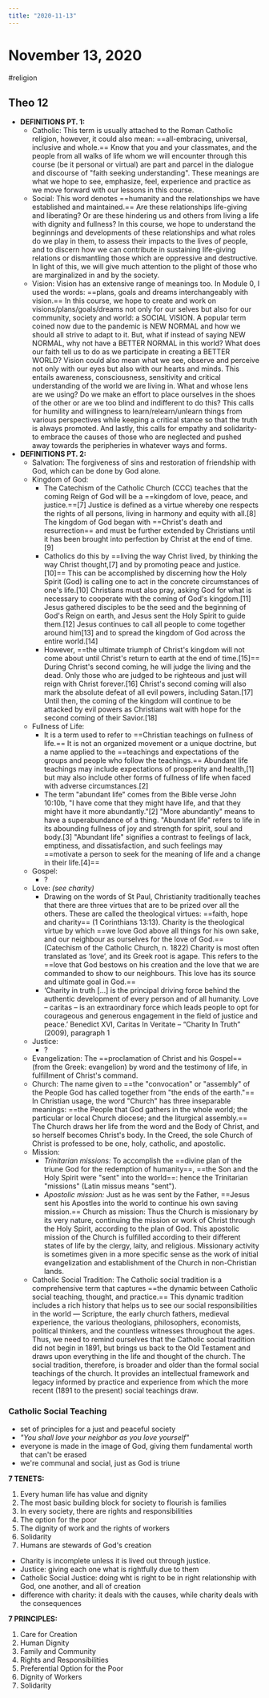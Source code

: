 ```yaml
---
title: "2020-11-13"
---
```


# November 13, 2020
#religion 
## Theo 12
- **DEFINITIONS PT. 1:**
	- Catholic:  This term is usually attached to the Roman Catholic religion, however, it could also mean: ==all-embracing, universal, inclusive and whole.== Know that you and your classmates, and the people from all walks of life whom we will encounter through this course (be it personal or virtual) are part and parcel in the dialogue and discourse of "faith seeking understanding". These meanings are what we hope to see, emphasize, feel, experience and practice as we move forward with our lessons in this course.
	- Social: This word denotes ==humanity and the relationships we have established and maintained.== Are these relationships life-giving and liberating? Or are these hindering us and others from living a life with dignity and fullness? In this course, we hope to understand the beginnings and developments of these relationships and what roles do we play in them, to assess their impacts to the lives of people, and to discern how we can contribute in sustaining life-giving relations or dismantling those which are oppressive and destructive. In light of this, we will give much attention to the plight of those who are marginalized in and by the society. 
	- Vision: Vision has an extensive range of meanings too. In Module 0, I used the words: ==plans, goals and dreams interchangeably with vision.== In this course, we hope to create and work on visions/plans/goals/dreams not only for our selves but also for our community, society and world: a SOCIAL VISION. A popular term coined now due to the pandemic is NEW NORMAL and how we should all strive to adapt to it. But, what if instead of saying NEW NORMAL, why not have a BETTER NORMAL in this world? What does our faith tell us to do as we  participate in creating a BETTER WORLD? Vision could also mean what we see, observe and perceive not only with our eyes but also with our hearts and minds. This entails awareness, consciousness, sensitivity and critical understanding of the world we are living in. What and whose lens are we using? Do we make an effort to place ourselves in the shoes of the other or are we too blind and indifferent to do this? This calls for humility and willingness to learn/relearn/unlearn things from various perspectives while keeping a critical stance so that the truth is always promoted. And lastly, this calls for empathy and solidarity- to embrace the causes of those who are neglected and pushed away towards the peripheries in whatever ways and forms.
- **DEFINITIONS PT. 2:**
	- Salvation: The forgiveness of sins and restoration of friendship with God, which can be done by God alone.
	- Kingdom of God:
		- The Catechism of the Catholic Church (CCC) teaches that the coming Reign of God will be a ==kingdom of love, peace, and justice.==[7] Justice is defined as a virtue whereby one respects the rights of all persons, living in harmony and equity with all.[8] The kingdom of God began with ==Christ's death and resurrection== and must be further extended by Christians until it has been brought into perfection by Christ at the end of time.[9]
		- Catholics do this by ==living the way Christ lived, by thinking the way Christ thought,[7] and by promoting peace and justice.[10]== This can be accomplished by discerning how the Holy Spirit (God) is calling one to act in the concrete circumstances of one's life.[10] Christians must also pray, asking God for what is necessary to cooperate with the coming of God's kingdom.[11] Jesus gathered disciples to be the seed and the beginning of God's Reign on earth, and Jesus sent the Holy Spirit to guide them.[12] Jesus continues to call all people to come together around him[13] and to spread the kingdom of God across the entire world.[14]
		- However, ==the ultimate triumph of Christ's kingdom will not come about until Christ's return to earth at the end of time.[15]== During Christ's second coming, he will judge the living and the dead. Only those who are judged to be righteous and just will reign with Christ forever.[16] Christ's second coming will also mark the absolute defeat of all evil powers, including Satan.[17] Until then, the coming of the kingdom will continue to be attacked by evil powers as Christians wait with hope for the second coming of their Savior.[18]
	- Fullness of Life:
		- It is a term used to refer to ==Christian teachings on fullness of life.== It is not an organized movement or a unique doctrine, but a name applied to the ==teachings and expectations of the groups and people who follow the teachings.== Abundant life teachings may include expectations of prosperity and health,[1] but may also include other forms of fullness of life when faced with adverse circumstances.[2]
		- The term "abundant life" comes from the Bible verse John 10:10b, "I have come that they might have life, and that they might have it more abundantly."[2] "More abundantly" means to have a superabundance of a thing. "Abundant life" refers to life in its abounding fullness of joy and strength for spirit, soul and body.[3] "Abundant life" signifies a contrast to feelings of lack, emptiness, and dissatisfaction, and such feelings may ==motivate a person to seek for the meaning of life and a change in their life.[4]==
	- Gospel:
		- ?
	- Love: *(see charity)*
		- Drawing on the words of St Paul, Christianity traditionally teaches that there are three virtues that are to be prized over all the others. These are called the theological virtues: ==faith, hope and charity== (1 Corinthians 13:13). Charity is the theological virtue by which ==we love God above all things for his own sake, and our neighbour as ourselves for the love of God.== (Catechism of the Catholic Church, n. 1822) Charity is most often translated as ‘love’, and its Greek root is agape. This refers to the ==love that God bestows on his creation and the love that we are commanded to show to our neighbours. This love has its source and ultimate goal in God.==
		- ‘Charity in truth […] is the principal driving force behind the authentic development of every person and of all humanity. Love – caritas – is an extraordinary force which leads people to opt for courageous and generous engagement in the field of justice and peace.’ Benedict XVI, Caritas In Veritate – “Charity In Truth” (2009), paragraph 1
	- Justice:
		- ?
	- Evangelization: The ==proclamation of Christ and his Gospel== (from the Greek: evangelion) by word and the testimony of life, in fulfillment of Christ's command.
	- Church: The name given to ==the "convocation" or "assembly" of the People God has called together from "the ends of the earth."== In Christian usage, the word "Church" has three inseparable meanings: ==the People that God gathers in the whole world; the particular or local Church diocese; and the liturgical assembly.== The Church draws her life from the word and the Body of Christ, and so herself becomes Christ's body. In the Creed, the sole Church of Christ is professed to be one, holy, catholic, and apostolic.
	- Mission:
		- *Trinitarian missions:* To accomplish the ==divine plan of the triune God for the redemption of humanity==, ==the Son and the Holy Spirit were "sent" into the world==: hence the Trinitarian "missions" (Latin missus means "sent").
		- *Apostolic mission:* Just as he was sent by the Father, ==Jesus sent his Apostles into the world to continue his own saving mission.== Church as mission: Thus the Church is missionary by its very nature, continuing the mission or work of Christ through the Holy Spirit, according to the plan of God. This apostolic mission of the Church is fulfilled according to their different states of life by the clergy, laity, and religious. Missionary activity is sometimes given in a more specific sense as the work of initial evangelization and establishment of the Church in non-Christian lands.
	- Catholic Social Tradition: The Catholic social tradition is a comprehensive term that captures ==the dynamic between Catholic social teaching, thought, and practice.== This dynamic tradition includes a rich history that helps us to see our social responsibilities in the world — Scripture, the early church fathers, medieval experience, the various theologians, philosophers, economists, political thinkers, and the countless witnesses throughout the ages. Thus, we need to remind ourselves that the Catholic social tradition did not begin in 1891, but brings us back to the Old Testament and draws upon everything in the life and thought of the church. The social tradition, therefore, is broader and older than the formal social teachings of the church. It provides an intellectual framework and legacy informed by practice and experience from which the more recent (1891 to the present) social teachings draw.

### Catholic Social Teaching
- set of principles for a just and peaceful  society
- *"You shall love your neighbor as you love yourself"*
- everyone is made in the image of God, giving them fundamental worth that can't be erased
- we're  communal and social, just as God is triune 

**7 TENETS:**
1. Every human life has value and dignity
2. The most basic building block for society to flourish is families
3. In every society, there are rights and responsibilities
4. The option for the poor
5. The dignity of  work and the rights of workers
6. Solidarity
7. Humans are stewards of God's creation

- Charity is incomplete unless it is lived out through justice.
- Justice: giving each one what is rightfully due to them
- Catholic Social Justice:  doing wht is right to be in right relationship with God, one another, and all of creation
- difference with charity: it deals with the causes, while charity deals with the consequences

**7 PRINCIPLES:**
1.  Care for Creation
2.  Human Dignity
3.  Family and Community
4.  Rights and Responsibilities
5.  Preferential Option for the Poor
6.  Dignity of Workers
7.  Solidarity
